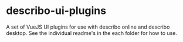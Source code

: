 # describo-ui-plugins

A set of VueJS UI plugins for use with describo online and describo desktop. See the individual readme's in the each folder for how to use.
